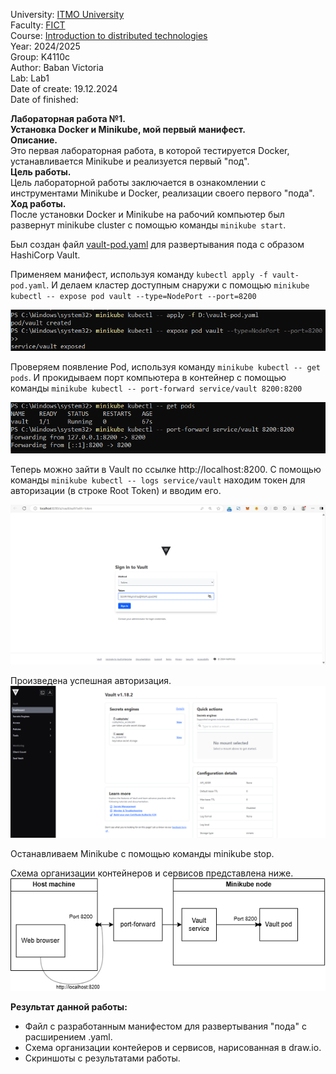 University: [ITMO University](https://itmo.ru/ru/)  
Faculty: [FICT](https://fict.itmo.ru)   
Course: [Introduction to distributed technologies](https://github.com/itmo-ict-faculty/introduction-to-distributed-technologies)   
Year: 2024/2025  
Group: K4110c  
Author: Baban Victoria  
Lab: Lab1  
Date of create: 19.12.2024  
Date of finished:   

**Лабораторная работа №1.  
Установка Docker и Minikube, мой первый манифест.**  
**Описание.**    
Это первая лабораторная работа, в которой тестируется Docker, устанавливается Minikube и реализуется первый "под".  
**Цель работы.**    
Цель лабораторной работы заключается в ознакомлении с инструментами Minikube и Docker, реализации своего первого "пода".  
**Ход работы.**  
После установки Docker и Minikube на рабочий компьютер был развернут minikube cluster с помощью команды ```minikube start```. 
 
Был создан файл [vault-pod.yaml](https://github.com/ViktoriiaBaban/2024_2025-introduction_to_distributed_technologies-k4110c-baban_v/blob/master/lab1/vault-pod.yaml) для развертывания пода с образом HashiCorp Vault.  

Применяем манифест, используя команду ```kubectl apply -f vault-pod.yaml```. И делаем кластер доступным снаружи с помощью ```minikube kubectl -- expose pod vault --type=NodePort --port=8200```

![Apply and expose pod](https://github.com/ViktoriiaBaban/2024_2025-introduction_to_distributed_technologies-k4110c-baban_v/blob/master/lab1/img/expose%20pod.png)  

Проверяем  появление Pod, используя команду ```minikube kubectl -- get pods```.  И прокидываем порт компьютера в контейнер с помощью команды ```minikube kubectl -- port-forward service/vault 8200:8200```

![Get pods and port forward](https://github.com/ViktoriiaBaban/2024_2025-introduction_to_distributed_technologies-k4110c-baban_v/blob/master/lab1/img/port-forward.png)

Теперь можно зайти в Vault по ссылке http://localhost:8200. С помощью команды ```minikube kubectl -- logs service/vault``` находим токен для авторизации (в строке Root Token) и вводим его.

![Vault auth page](https://github.com/ViktoriiaBaban/2024_2025-introduction_to_distributed_technologies-k4110c-baban_v/blob/master/lab1/img/vault-auth.png)

Произведена успешная авторизация. 
![Vault dashboard](https://github.com/ViktoriiaBaban/2024_2025-introduction_to_distributed_technologies-k4110c-baban_v/blob/master/lab1/img/vault-dashboard.png)
 
Останавливаем Minikube с помощью команды minikube stop.  

Схема организации контейнеров и сервисов представлена ниже.  
![Schema](https://github.com/ViktoriiaBaban/2024_2025-introduction_to_distributed_technologies-k4110c-baban_v/blob/master/lab1/img/lab1-schema.png)    

  
**Результат данной работы:**  
- Файл с разработанным манифестом для развертывания "пода" с расширением .yaml.  
- Схема организации контейеров и сервисов, нарисованная в draw.io.  
- Скриншоты c результатами работы.  
